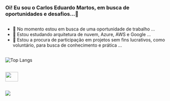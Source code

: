 ### Oi! Eu sou o Carlos Eduardo Martos, em busca de oportunidades e desafios...👋

##

<!--
**CarlosEduardoMartos** is a ✨ _special_ ✨ repository because its `README.md` (this file) appears on your GitHub profile.

Here are some ideas to get you started:
![Anurag's GitHub stats](https://github-readme-stats.vercel.app/api?username=CarlosEduardoMartos&show_icons=true&bg_color=00000000)
[![Top Langs](https://github-readme-stats.vercel.app/api/top-langs/?username=CarlosEduardoMartos)](https://github.com/CarlosEduardoMartos/github-readme-stats)
![Top Langs](https://github-readme-stats.vercel.app/api/top-langs/?username=CarlosEduardoMartos&layout=compact)


-->
- 🔭 No momento estou em busca de uma oportunidade de trabalho ...
- 🌱 Estou estudando arquitetura de nuvem, Azure, AWS e Google ...
- 👯 Estou a procura de participação em projetos sem fins lucrativos, como voluntário, para busca de conhecimento e prática ...

##

![Top Langs](https://github-readme-stats.vercel.app/api/top-langs/?username=CarlosEduardoMartos&hide_progress=true)

##

<div style="display": inline_block">
  
 <img height="30" width="40" src="https://cdn.jsdelivr.net/gh/devicons/devicon/icons/javascript/javascript-original.svg" /> 
 </div>
 
##

<a href="www.linkedin.com/in/carlos-eduardo-martos-a144671a5" target="_blank"><img src="https://img.shields.io/badge/LinkedIn-0077B5?style=for-the-badge&logo=linkedin&logoColor=white"/></a>




